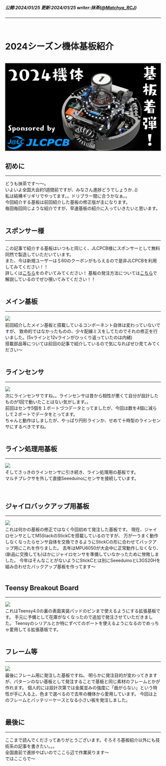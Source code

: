 ##### 公開:2024/01/25 更新:2024/01/25 writer:抹茶([@Matchya_RCJ](https://twitter.com/Matchya_RCJ))
---
<br>

# 2024シーズン機体基板紹介

<br>
<img src="title.png" class="postpic"> 
<br>

## 初めに
---
どうも抹茶です～～。<br>
いよいよ全国大会約1週間前ですが、みなさん進捗どうでしょうか..()<br>
私は結構ギリギリでやってます。。ドリブラー間に合うかなぁ。。<br>
今回紹介する基板は前回紹介した基板の修正版が主になります。<br>
毎回毎回同じような紹介ですが、早速基板の紹介に入っていきたいと思います。
<br>
<br>

## スポンサー様
---
この記事で紹介する基板はいつもと同じく、JLCPCB様にスポンサーとして無料同然で製造していただいています。<br>
また、今は新規ユーザーは＄60のクーポンがもらえるので是非JLCPCBを利用してみてください！！<br>
詳しくは[こちら](https://jlcpcb.com/JPV?from=VGPJP&gad_source=1&gclid=Cj0KCQiAh8OtBhCQARIsAIkWb6-Nsn19GPWQXA-fvZVW8wMP9Eka_3Mpn_2V5Xhsw0oPhY9CmHIowX4aAkU3EALw_wcB)をのぞいてみてください！
基板の発注方法については[こちら](https://munako-artemis.github.io/blog/20221230/index.html)で解説しているのでぜひ覗いてみてください！！
<br>
<br>

## メイン基板
---
<img src="1.jpeg" class="postpic"> 
<br>
前回紹介したメイン基板と搭載しているコンポーネント自体は変わっていないですが、
致命的ではなかったものの、少々配線ミスをしてたのでそれの修正を行いました。(5vラインと12vラインがひっくり返っていたのは内緒)<br>
搭載部品等については前回の記事で紹介しているので気になればぜひ見てみてください〜
<br>
<br>

## ラインセンサ
---
<img src="6.jpeg" class="postpic"> 
<br>
次にラインセンサですね。。ラインセンサは昔から相性が悪くて自分が設計したものが1回で動いたことはない気がします。。<br>
前回はセンサ5個を１ポートづつデータとってましたが、今回は数を4個に減らして２ポートでデータをとってます。<br>
ちゃんと動作はしましたが、やっぱり円形ラインか、せめて十時型のラインセンサにするべきですね。
<br>
<br>

## ライン処理用基板
---
<img src="3.jpeg" class="postpic"> 
<br>
そしてさっきのラインセンサに引き続き、ライン処理用の基板です。<br>
マルチプレクサを外して直接Seeeduinoにセンサを接続しています。<br>
<br>
<br>

## ジャイロバックアップ用基板
---
<img src="5.jpeg" class="postpic"> 
<br>
これは何かの基板の修正ではなく今回初めて発注した基板です。
現在、ジャイロセンサとしてM5StackのStickCを搭載しているのですが、
万が一うまく動作しなくなったらセンサ自体を交換できるようにStickCの形に合わせてバックアップ用にこれを作りました。
去年はMPU6050が大会中に正常動作しなくなり、(新品に交換しても)ほかにジャイロセンサを準備していなかったために惨敗しました。
今年はそんなことがないようにStickCとは別にSeeeduinoとL3GS20Hを組み合わせたバックアップ基板を作ってます〜
<br>
<br>

## Teensy Breakout Board
---
<img src="4.jpeg" class="postpic"> 
<br>
これはTeensy4.0の裏の表面実装パッドのピンまで使えるようにする拡張基板です。
手元に予備として在庫がなくなったので追加で発注させていただきました。
Teensyのシリアルとか特にずべてのポートを使えるようになるのでめっちゃ愛用してる拡張基板です。
<br>
<br>

## フレーム等
---
<img src="7.jpeg" class="postpic"> 
<br>
最後にフレーム用に発注した基板ですね。
明らかに発注目的が変わってきますが、パターンのない基板として発注することで基板と同じ素材のフレームとかが作れます。
個人的には設計次第では金属並みの強度に「曲がらない」という特性が手に入る上、色まで選べるので去年の機体から愛用しています。
今回は上のフレームとバッテリーケースとなる小さい板を発注しました。
<br>
<br>

## 最後に
---
ここまで読んでくださってありがとうございます。そろそろ基板紹介以外にも技術系の記事を書きたい。。。<br>
全国直前で進捗やばいのでここら辺で作業戻ります〜<br>
ではここらで～<br>